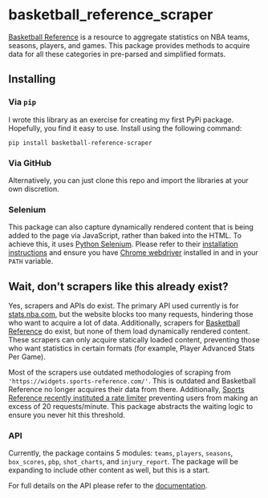 # basketball_reference_scraper

[Basketball Reference](https://www.basketball-reference.com/) is a resource to aggregate statistics on NBA teams, seasons, players, and games. This package provides methods to acquire data for all these categories in pre-parsed and simplified formats.

## Installing
### Via `pip`
I wrote this library as an exercise for creating my first PyPi package. Hopefully, you find it easy to use.
Install using the following command:

```
pip install basketball-reference-scraper
```

### Via GitHub
Alternatively, you can just clone this repo and import the libraries at your own discretion.

### Selenium

This package can also capture dynamically rendered content that is being added to the page via JavaScript, rather than baked into the HTML. To achieve this, it uses [Python Selenium](https://selenium-python.readthedocs.io/). Please refer to their [installation instructions](https://selenium-python.readthedocs.io/installation.html) and ensure you have [Chrome webdriver](https://selenium-python.readthedocs.io/installation.html#drivers) installed in and in your `PATH` variable.

## Wait, don't scrapers like this already exist?

Yes, scrapers and APIs do exist. The primary API used currently is for [stats.nba.com](https://stats.nba.com/), but the website blocks too many requests, hindering those who want to acquire a lot of data. Additionally, scrapers for [Basketball Reference](https://www.basketball-reference.com/) do exist, but none of them load dynamically rendered content. These scrapers can only acquire statically loaded content, preventing those who want statistics in certain formats (for example, Player Advanced Stats Per Game).

Most of the scrapers use outdated methodologies of scraping from `'https://widgets.sports-reference.com/'`. This is outdated and Basketball Reference no longer acquires their data from there. Additionally, [Sports Reference recently instituted a rate limiter](https://www.sports-reference.com/bot-traffic.html) preventing users from making an excess of 20 requests/minute. This package abstracts the waiting logic to ensure you never hit this threshold.

### API
Currently, the package contains 5 modules: `teams`, `players`, `seasons`, `box_scores`, `pbp`, `shot_charts`, and `injury_report`. 
The package will be expanding to include other content as well, but this is a start.

For full details on the API please refer to the [documentation](https://github.com/vishaalagartha/basketball_reference_scraper/blob/master/API.md).
